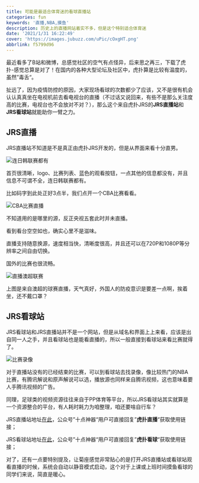 ```yaml
---
title: 可能是最适合体育迷的看球直播站
categories: fun
keywords: '直播,NBA,摸鱼'
description: 历史上的直播网站着实不多，但是这个特别适合体育迷
date: '2021/1/31 16:22:49'
cover: 'https://images.jubuzz.com/uPic/cOxgHT.png'
abbrlink: f5799d96
---
```


最近看多了B站和微博，总感觉社区的空气有点怪异，后来思之再三，下载了虎扑-感觉总算是对了！在国内的各种大型论坛及社区中，虎扑算是比较有温度的，虽然”毒舌“。

扯远了，因为疫情防控的原因，大家现场看球的次数都少了应该，又不是很有机会认认真真坐在电视机前去看电视台的直播（不过话又说回来，有些不是那么关注度高的比赛，电视台也不会放对不对？），那么这个来自虎扑JRS的**JRS直播站**和**JRS看球站**就能助你一臂之力。

## JRS直播

JRS直播站不知道是不是真正由虎扑JRS开发的，但是从界面来看十分直男。

![连日韩联赛都有](https://images.jubuzz.com/uPic/cOxgHT.png)

首页很清晰，logo、比赛列表、蓝色的观看按钮，一点其他的信息都没有，并且信息不可谓不全，连日韩联赛都有。

比如码字到此处正好3点半，我们点开一个CBA比赛看看。

![CBA比赛直播](https://images.jubuzz.com/uPic/mnHUoI.png)

不知道用的是哪里的源，反正央视五套此时并未直播。

看到看台空空如也，确实心里不是滋味。

直播支持随意换源，速度相当快，清晰度很高，并且还可以在720P和1080P等分辨率之间自由切换。

国外的比赛也很流畅。

![直播澳超联赛](https://images.jubuzz.com/uPic/gwfjr4.png)

上图是来自澳超的球赛直播，天气真好，外国人的防疫意识是要差一点啊，挨着坐，还不戴口罩？

## JRS看球站

JRS看球站和JRS直播站并不是一个网站，但是从域名和界面上上来看，应该是出自同一人之手，并且看球站也是能看直播的，所以一般直接到看球站来看比赛就得了。

![比赛录像](https://images.jubuzz.com/uPic/nWoZV4.png)

对于直播站没有的已经结束的比赛，可以到看球站去找录像，像比较热门的NBA比赛，有腾讯解说和原声解说可以选，播放源也同样来自腾讯视频，这也意味着要人手腾讯视频的广告。

同理，足球类的视频资源往往来自于PP体育等平台，所以JRS看球站其实就算是一个资源整合的平台，有人耗时耗力为咱整理，咱还要啥自行车？

JRS直播站地址[在此](http://www.jrszb.com/)，公众号”十点神器“用户可直接回复”**虎扑直播**“获取使用链接；

JRS看球站地址[在此](http://www.jrskq.com/)，公众号”十点神器“用户可直接回复”**虎扑看球**“获取使用链接；

对了，还有一点要特别提及，让菊座感觉非常贴心的是打开JRS直播站或看球站观看直播的时候，系统会自动以静音模式启动，这个对于上课或上班时间摸鱼看球的同学们来说，简直是暖心。


